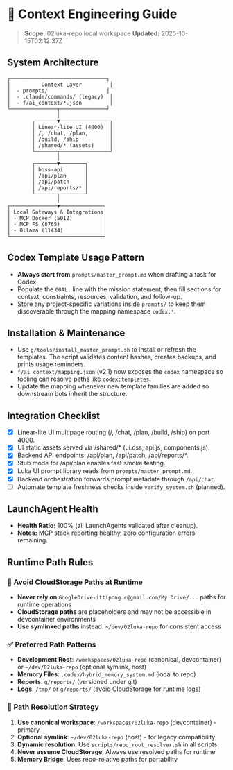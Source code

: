 # 🧠 Context Engineering Guide
> **Scope:** 02luka-repo local workspace
> **Updated:** 2025-10-15T02:12:37Z

## System Architecture
```
┌───────────────────────────────┐
│          Context Layer         │
│  - prompts/                   │
│  - .claude/commands/ (legacy)  │
│  - f/ai_context/*.json         │
└───────────────┬───────────────┘
                │
        ┌───────▼────────────────┐
        │ Linear-lite UI (4000)  │
        │ /, /chat, /plan,       │
        │ /build, /ship          │
        │ /shared/* (assets)     │
        └───────┬────────────────┘
                │
        ┌───────▼────────┐
        │ boss-api       │
        │ /api/plan      │
        │ /api/patch     │
        │ /api/reports/* │
        └───────┬────────┘
                │
┌───────────────▼──────────────┐
│ Local Gateways & Integrations│
│ - MCP Docker (5012)          │
│ - MCP FS (8765)              │
│ - Ollama (11434)             │
└──────────────────────────────┘
```

## Codex Template Usage Pattern
- **Always start from** `prompts/master_prompt.md` when drafting a task for Codex.
- Populate the `GOAL:` line with the mission statement, then fill sections for context, constraints, resources, validation, and follow-up.
- Store any project-specific variations inside `prompts/` to keep them discoverable through the mapping namespace `codex:*`.

## Installation & Maintenance
- Use `g/tools/install_master_prompt.sh` to install or refresh the templates. The script validates content hashes, creates backups, and prints usage reminders.
- `f/ai_context/mapping.json` (v2.1) now exposes the `codex` namespace so tooling can resolve paths like `codex:templates`.
- Update the mapping whenever new template families are added so downstream bots inherit the structure.

## Integration Checklist
- [x] Linear-lite UI multipage routing (/, /chat, /plan, /build, /ship) on port 4000.
- [x] UI static assets served via /shared/* (ui.css, api.js, components.js).
- [x] Backend API endpoints: /api/plan, /api/patch, /api/reports/*.
- [x] Stub mode for /api/plan enables fast smoke testing.
- [x] Luka UI prompt library reads from `prompts/master_prompt.md`.
- [x] Backend orchestration forwards prompt metadata through `/api/chat`.
- [ ] Automate template freshness checks inside `verify_system.sh` (planned).

## LaunchAgent Health
- **Health Ratio:** 100% (all LaunchAgents validated after cleanup).
- **Notes:** MCP stack reporting healthy, zero configuration errors remaining.

## Runtime Path Rules

### 🚫 Avoid CloudStorage Paths at Runtime
- **Never rely on** `GoogleDrive-ittipong.c@gmail.com/My Drive/...` paths for runtime operations
- **CloudStorage paths** are placeholders and may not be accessible in devcontainer environments
- **Use symlinked paths** instead: `~/dev/02luka-repo` for consistent access

### ✅ Preferred Path Patterns
- **Development Root**: `/workspaces/02luka-repo` (canonical, devcontainer) or `~/dev/02luka-repo` (optional symlink, host)
- **Memory Files**: `.codex/hybrid_memory_system.md` (local to repo)
- **Reports**: `g/reports/` (versioned under git)
- **Logs**: `/tmp/` or `g/reports/` (avoid CloudStorage for runtime logs)

### 🔧 Path Resolution Strategy
1. **Use canonical workspace**: `/workspaces/02luka-repo` (devcontainer) - primary
2. **Optional symlink**: `~/dev/02luka-repo` (host) - for legacy compatibility
3. **Dynamic resolution**: Use `scripts/repo_root_resolver.sh` in all scripts
4. **Never assume CloudStorage**: Always use resolved paths for runtime
5. **Memory Bridge**: Uses repo-relative paths for portability

